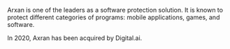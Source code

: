 Arxan is one of the leaders as a software protection solution. It is known to protect different categories
of programs: mobile applications, games, and software.

In 2020, Axran has been acquired by Digital.ai.
